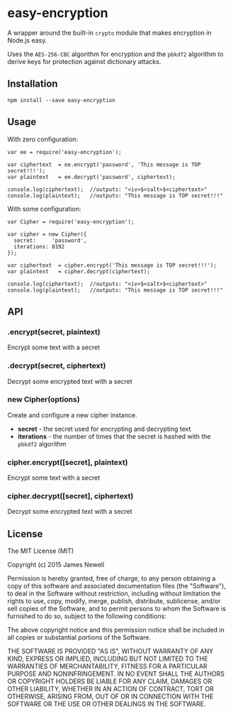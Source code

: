 # easy-encryption

A wrapper around the built-in `crypto` module that makes encryption in Node.js easy. 

Uses the `AES-256-CBC` algorithm for encryption and the `pbkdf2` algorithm to derive keys for protection against dictionary attacks.

## Installation

    npm install --save easy-encryption
    
## Usage

With zero configuration:

    var ee = require('easy-encryption');
    
    var ciphertext  = ee.encrypt('password', 'This message is TOP secret!!!');
    var plaintext   = ee.decrypt('password', ciphertext);

    console.log(ciphertext);  //outputs: "<iv>$<salt>$<ciphertext>"
    console.log(plaintext);   //outputs: "This message is TOP secret!!!"
    
With some configuration:

    var Cipher = require('easy-encryption');
    
    var cipher = new Cipher({
      secret:     'password', 
      iterations: 8192
    });
    
    var ciphertext  = cipher.encrypt('This message is TOP secret!!!');
    var plaintext   = cipher.decrypt(ciphertext);
    
    console.log(ciphertext);  //outputs: "<iv>$<salt>$<ciphertext>"
    console.log(plaintext);   //outputs: "This message is TOP secret!!!"
    
## API

### .encrypt(secret, plaintext)

Encrypt some text with a secret

### .decrypt(secret, ciphertext)

Decrypt some encrypted text with a secret

### new Cipher(options)

Create and configure a new cipher instance.

- **secret** - the secret used for encrypting and decrypting text
- **iterations** - the number of times that the secret is hashed with the `pbkdf2` algorithm

### cipher.encrypt([secret], plaintext)

Encrypt some text with a secret

### cipher.decrypt([secret], ciphertext)

Decrypt some encrypted text with a secret

## License

The MIT License (MIT)

Copyright (c) 2015 James Newell

Permission is hereby granted, free of charge, to any person obtaining a copy of this software and associated documentation files (the "Software"), to deal in the Software without restriction, including without limitation the rights to use, copy, modify, merge, publish, distribute, sublicense, and/or sell copies of the Software, and to permit persons to whom the Software is furnished to do so, subject to the following conditions:

The above copyright notice and this permission notice shall be included in all copies or substantial portions of the Software.

THE SOFTWARE IS PROVIDED "AS IS", WITHOUT WARRANTY OF ANY KIND, EXPRESS OR IMPLIED, INCLUDING BUT NOT LIMITED TO THE WARRANTIES OF MERCHANTABILITY, FITNESS FOR A PARTICULAR PURPOSE AND NONINFRINGEMENT. IN NO EVENT SHALL THE AUTHORS OR COPYRIGHT HOLDERS BE LIABLE FOR ANY CLAIM, DAMAGES OR OTHER LIABILITY, WHETHER IN AN ACTION OF CONTRACT, TORT OR OTHERWISE, ARISING FROM, OUT OF OR IN CONNECTION WITH THE SOFTWARE OR THE USE OR OTHER DEALINGS IN THE SOFTWARE.